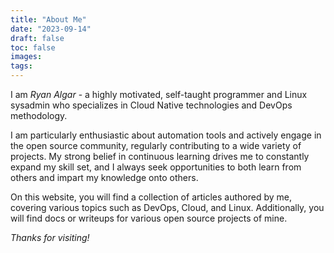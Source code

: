 ```yaml
---
title: "About Me"
date: "2023-09-14"
draft: false
toc: false
images:
tags:
---
```


I am *Ryan Algar* - a highly motivated, self-taught programmer and Linux sysadmin who specializes in Cloud Native technologies and DevOps methodology.

I am particularly enthusiastic about automation tools and actively engage in the open source community, regularly contributing to a wide variety of projects. My strong belief in continuous learning drives me to constantly expand my skill set, and I always seek opportunities to both learn from others and impart my knowledge onto others.

On this website, you will find a collection of articles authored by me, covering various topics such as DevOps, Cloud, and Linux. Additionally, you will find docs or writeups for various open source projects of mine.

*Thanks for visiting!*
